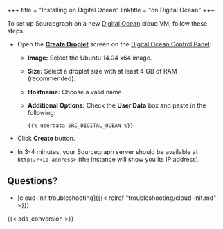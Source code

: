 +++
title = "Installing on Digital Ocean"
linktitle = "on Digital Ocean"
+++

To set up Sourcegraph on a new [Digital Ocean](https://www.digitalocean.com/) cloud VM, follow these steps.

* Open the [**Create Droplet**](https://cloud.digitalocean.com/droplets/new) screen on the [Digital Ocean Control Panel](https://cloud.digitalocean.com/):
	* **Image:** Select the Ubuntu 14.04 x64 image.
	* **Size:** Select a droplet size with at least 4 GB of RAM (recommended).
	* **Hostname:** Choose a valid name.
	* **Additional Options:** Check the **User Data** box and paste in the following:

		```
		{{% userdata SRC_DIGITAL_OCEAN %}}
		```

* Click **Create** button.
* In 3-4 minutes, your Sourcegraph server should be available at `http://<ip-address>`
(the instance will show you its IP address).

## Questions?

* [cloud-init troubleshooting]({{< relref "troubleshooting/cloud-init.md" >}})

{{< ads_conversion >}}

